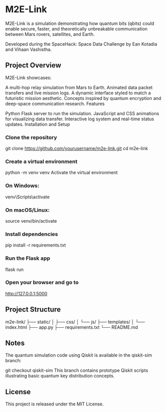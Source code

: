 # M2E-Link

M2E-Link is a simulation demonstrating how quantum bits (qbits) could enable secure, faster, and theoretically unbreakable communication between Mars rovers, satellites, and Earth.

Developed during the SpaceHack: Space Data Challenge by Ean Kotadia and Vihaan Vashistha.

## Project Overview

M2E-Link showcases:

A multi-hop relay simulation from Mars to Earth.
Animated data packet transfers and live mission logs.
A dynamic interface styled to match a futuristic mission aesthetic.
Concepts inspired by quantum encryption and deep-space communication research.
Features

Python Flask server to run the simulation.
JavaScript and CSS animations for visualizing data transfer.
Interactive log system and real-time status updates.
Installation and Setup

### Clone the repository
git clone https://github.com/yourusername/m2e-link.git
cd m2e-link
### Create a virtual environment
python -m venv venv
Activate the virtual environment
### On Windows:
venv\Scripts\activate
### On macOS/Linux:
source venv/bin/activate
### Install dependencies
pip install -r requirements.txt
### Run the Flask app
flask run
### Open your browser and go to
http://127.0.0.1:5000
## Project Structure

m2e-link/
├── static/
│   ├── css/
│   └── js/
├── templates/
│   └── index.html
├── app.py
├── requirements.txt
└── README.md
## Notes

The quantum simulation code using Qiskit is available in the qiskit-sim branch:

git checkout qiskit-sim
This branch contains prototype Qiskit scripts illustrating basic quantum key distribution concepts.

## License

This project is released under the MIT License.

